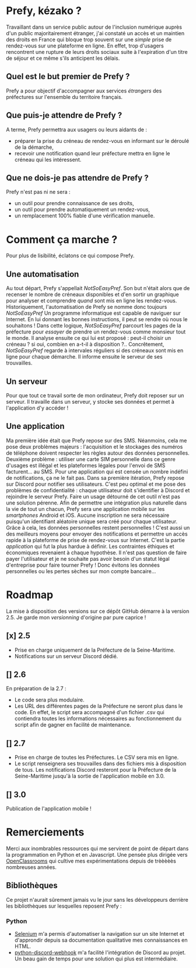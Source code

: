 # Prefy, kézako ?
Travaillant dans un service public autour de l'inclusion numérique auprès d'un public majoritairement étranger, j'ai constaté un accès et un maintien des droits en France qui bloque trop souvent sur une *simple* prise de rendez-vous sur une plateforme en ligne. En effet, trop d'usagers rencontrent une rupture de leurs droits sociaux suite à l'expiration d'un titre de séjour et ce même s'ils anticipent les délais.
## Quel est le but premier de Prefy ?
Prefy a pour objectif d'accompagner aux services *étrangers* des préfectures sur l'ensemble du territoire français.
## Que puis-je attendre de Prefy ?
A terme, Prefy permettra aux usagers ou leurs aidants de :
- préparer la prise du créneau de rendez-vous en informant sur le déroulé de la démarche,
- recevoir une notification quand leur préfecture mettra en ligne le créneau qui les intéressent.
## Que ne dois-je pas attendre de Prefy ?
Prefy n'est pas ni ne sera :
- un outil pour prendre connaissance de ses droits,
- un outil pour prendre automatiquement un rendez-vous,
- un remplacement 100% fiable d'une vérification manuelle.

# Comment ça marche ?
Pour plus de lisibilité, éclatons ce qui compose Prefy.
## Une automatisation
Au tout départ, Prefy s'appellait _NotSoEasyPref_. Son but n'était alors que de recenser le nombre de créneaux disponibles et d'en sortir un graphique pour analyser et comprendre _quand_ sont mis en ligne les rendez-vous. Historiquement, l'automatisation de Prefy se nomme donc toujours _NotSoEasyPref_
Un programme informatique est capable de naviguer sur Internet. En lui donnant les bonnes instructions, il peut se rendre où nous le souhaitons ! Dans cette logique, _NotSoEasyPref_ parcourt les pages de la préfecture pour _essayer_ de prendre un rendez-vous comme monsieur tout le monde. Il analyse ensuite ce qui lui est proposé : peut-il choisir un créneau ? si oui, combien en a-t-il à disposition ?..
Concrêtement, _NotSoEasyPref_ regarde à intervales réguliers si des créneaux sont mis en ligne pour chaque démarche. Il informe ensuite le serveur de ses trouvailles.
## Un serveur
Pour que tout ce travail sorte de mon ordinateur, Prefy doit reposer sur un serveur. Il travaille dans un serveur, y stocke ses données et permet à l'application d'y accéder !
## Une application
Ma première idée était que Prefy repose sur des SMS. Néanmoins, cela me pose deux problèmes majeurs : l'acquisition et le stockages des numéros de téléphone doivent respecter les règles autour des données personnelles. Deuxième problème : utiliser une carte SIM personnelle dans ce genre d'usages est illégal et les plateformes légales pour l'envoi de SMS facturent... au SMS. Pour une application qui est censée un nombre indéfini de notifications, ça ne le fait pas.
Dans sa première itération, Prefy repose sur Discord pour notifier ses utilisateurs. C'est peu optimal et me pose des problèmes de confidentialité : chaque utilisateur doit s'identifier à Discord et rejoindre le serveur Prefy. Faire un usage détourné de cet outil n'est pas une solution pérenne.
Afin de permettre une intégration plus naturelle dans la vie de tout un chacun, Prefy sera une application mobile sur les _smartphones_ Android et iOS. Aucune inscription ne sera nécessaire puisqu'un identifiant aléatoire unique sera créé pour chaque utilisateur. Grâce à cela, les données personnelles restent personnelles ! C'est aussi un des meilleurs moyens pour envoyer des notifications et permettre un accès rapide à la plateforme de prise de rendez-vous sur Internet.
C'est la partie _application_ qui fut la plus hardue à définir. Les contraintes éthiques et économiques revenaient à chaque hypothèse. Il n'est pas question de faire payer l'utilisateur et je ne souhaite pas avoir besoin d'un statut légal d'entreprise pour faire tourner Prefy ! Donc évitons les données personnelles ou les pertes sèches sur mon compte bancaire...

# Roadmap
La mise à disposition des versions sur ce dépôt GitHub démarre à la version 2.5. Je garde mon _versionning_ d'origine par pure caprice !
## [x] 2.5
- Prise en charge uniquement de la Préfecture de la Seine-Maritime.
- Notifications sur un serveur Discord dédié.
## [] 2.6
En préparation de la 2.7 :
- Le code sera plus modulaire.
- Les URL des différentes pages de la Préfecture ne seront plus dans le code. En effet, le script sera accompagné d'un fichier .csv qui contiendra toutes les informations nécessaires au fonctionnement du script afin de gagner en facilité de maintenance.
## [] 2.7
- Prise en charge de toutes les Préfectures. Le CSV sera mis en ligne.
- Le script renseignera ses trouvailles dans des fichiers mis à disposition de tous.
Les notifications Discord resteront pour la Préfecture de la Seine-Maritime jusqu'à la sortie de l'application mobile en 3.0.
## [] 3.0
Publication de l'application mobile !

# Remerciements
Merci aux inombrables ressources qui me servirent de point de départ dans la programmation en Python et en Javascript. Une pensée plus dirigée vers [OpenClassrooms](https://openclassrooms.com/fr) qui cultive mes expérimentations depuis de trèèèèès nombreuses années.
## Bibliothèques
Ce projet n'aurait sûrement jamais vu le jour sans les développeurs derrière les bibliothèques sur lesquelles reposent Prefy :
### Python
- [Selenium](https://github.com/SeleniumHQ/selenium) m'a permis d'automatiser la navigation sur un site Internet et d'approndir depuis sa documentation qualitative mes connaissances en HTML.
- [python-discord-webhook](https://github.com/lovvskillz/python-discord-webhook) m'a facilité l'intégration de Discord au projet. Un beau gain de temps pour une solution qui plus est intermédiaire.
